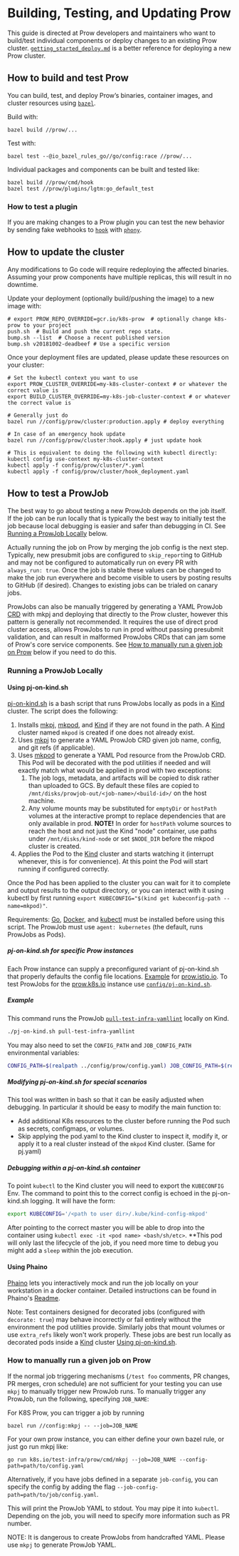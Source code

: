# Building, Testing, and Updating Prow

This guide is directed at Prow developers and maintainers who want to build/test individual components or deploy changes to an existing Prow cluster. [`getting_started_deploy.md`](/prow/getting_started_deploy.md) is a better reference for deploying a new Prow cluster.

## How to build and test Prow

You can build, test, and deploy Prow’s binaries, container images, and cluster resources using [`bazel`](https://bazel.build).

Build with:
```shell
bazel build //prow/...
```
Test with:
```shell
bazel test --@io_bazel_rules_go//go/config:race //prow/...
```
Individual packages and components can be built and tested like:
```shell
bazel build //prow/cmd/hook
bazel test //prow/plugins/lgtm:go_default_test
```

### How to test a plugin

If you are making changes to a Prow plugin you can test the new behavior by sending fake webhooks to [`hook`](/prow/cmd/hook) with [`phony`](/prow/cmd/phony#phony).

## How to update the cluster

Any modifications to Go code will require redeploying the affected binaries.
Assuming your prow components have multiple replicas, this will result in no downtime.

Update your deployment (optionally build/pushing the image) to a new image with:
```shell
# export PROW_REPO_OVERRIDE=gcr.io/k8s-prow  # optionally change k8s-prow to your project
push.sh  # Build and push the current repo state.
bump.sh --list  # Choose a recent published version
bump.sh v20181002-deadbeef # Use a specific version
```

Once your deployment files are updated, please update these resources on your cluster:

```shell
# Set the kubectl context you want to use
export PROW_CLUSTER_OVERRIDE=my-k8s-cluster-context # or whatever the correct value is
export BUILD_CLUSTER_OVERRIDE=my-k8s-job-cluster-context # or whatever the correct value is

# Generally just do
bazel run //config/prow/cluster:production.apply # deploy everything

# In case of an emergency hook update
bazel run //config/prow/cluster:hook.apply # just update hook

# This is equivalent to doing the following with kubectl directly:
kubectl config use-context my-k8s-cluster-context
kubectl apply -f config/prow/cluster/*.yaml
kubectl apply -f config/prow/cluster/hook_deployment.yaml
```

## How to test a ProwJob

The best way to go about testing a new ProwJob depends on the job itself. If the
job can be run locally that is typically the best way to initially test the job
because local debugging is easier and safer than debugging in CI. See
[Running a ProwJob Locally](#running-a-prowjob-locally) below.

Actually running the job on Prow by merging the job config is the next step.
Typically, new presubmit jobs are configured to `skip_report`ing to GitHub and
may not be configured to automatically run on every PR with `always_run: true`.
Once the job is stable these values can be changed to make the job run everywhere
and become visible to users by posting results to GitHub (if desired). Changes
to existing jobs can be trialed on canary jobs.

ProwJobs can also be manually triggered by generating a YAML ProwJob [CRD](https://kubernetes.io/docs/concepts/extend-kubernetes/api-extension/custom-resources/)
with mkpj and deploying that directly to the Prow cluster, however this pattern
is generally not recommended. It requires the use of direct prod cluster access,
allows ProwJobs to run in prod without passing presubmit validation, and can result
in malformed ProwJobs CRDs that can jam some of Prow's core service components.
See [How to manually run a given job on Prow](#how-to-manually-run-a-given-job-on-prow)
below if you need to do this.

### Running a ProwJob Locally

#### Using pj-on-kind.sh
[pj-on-kind.sh] is a bash script that runs ProwJobs locally as pods in a [Kind] cluster.
The script does the following:
1. Installs [mkpj], [mkpod], and [Kind] if they are not found in the path. A [Kind]
cluster named `mkpod` is created if one does not already exist.
1. Uses [mkpj] to generate a YAML ProwJob CRD given job name, config, and git refs (if applicable).
1. Uses [mkpod] to generate a YAML Pod resource from the ProwJob CRD. This Pod will
be decorated with the pod utilities if needed and will exactly match what would be
applied in prod with two exceptions:
	1. The job logs, metadata, and artifacts will be copied to disk rather than
	uploaded to GCS. By default these files are copied to `/mnt/disks/prowjob-out/<job-name>/<build-id>/`
	on the host machine.
	1. Any volume mounts may be substituted for `emptyDir` or `hostPath` volumes at the
	interactive prompt to replace dependencies that are only available in prod.
	__NOTE!__ In order for `hostPath` volume sources to reach the host and not just the Kind "node" container,
	use paths under `/mnt/disks/kind-node` or set `$NODE_DIR` before the mkpod cluster is created.
1. Applies the Pod to the [Kind] cluster and starts watching it (interrupt whenever,
this is for convenience). At this point the Pod will start running if configured
correctly.

Once the Pod has been applied to the cluster you can wait for it to complete and output
results to the output directory, or you can interact with it using kubectl by first
running `export KUBECONFIG="$(kind get kubeconfig-path --name=mkpod)"`.

Requirements: [Go], [Docker], and [kubectl] must be installed before using this script.
The ProwJob must use `agent: kubernetes` (the default, runs ProwJobs as Pods).

##### pj-on-kind.sh for specific Prow instances
Each Prow instance can supply a preconfigured variant of pj-on-kind.sh that properly
defaults the config file locations. [Example](https://github.com/istio/test-infra/blob/01167b0dc9cb19bee40aa8dff958f526cfeeb570/prow/pj-on-kind.sh)
for [prow.istio.io](https://prow.istio.io).
To test ProwJobs for the [prow.k8s.io] instance use [`config/pj-on-kind.sh`](/config/pj-on-kind.sh).

##### Example
This command runs the ProwJob [`pull-test-infra-yamllint`](https://github.com/kubernetes/test-infra/blob/170921984a34ca40f2763f9e71d6ce6e033dec03/config/jobs/kubernetes/test-infra/test-infra-presubmits.yaml#L94-L107) locally on Kind.
```sh
./pj-on-kind.sh pull-test-infra-yamllint
```
You may also need to set the `CONFIG_PATH` and `JOB_CONFIG_PATH` environmental variables:
```sh
CONFIG_PATH=$(realpath ../config/prow/config.yaml) JOB_CONFIG_PATH=$(realpath ../config/jobs/kubernetes/test-infra/test-infra-presubmits.yaml) ...
```

##### Modifying pj-on-kind.sh for special scenarios
This tool was written in bash so that it can be easily adjusted when debugging.
In particular it should be easy to modify the main function to:
* Add additional K8s resources to the cluster before running the Pod such as
secrets, configmaps, or volumes.
* Skip applying the pod.yaml to the Kind cluster to inspect it, modify it, or apply it to
a real cluster instead of the `mkpod` Kind cluster. (Same for pj.yaml)

##### Debugging within a pj-on-kind.sh container
To point `kubectl` to the Kind cluster you will need to export the `KUBECONFIG` Env. The command to point this to the correct config is echoed in the pj-on-kind.sh logging. It will have the form:
```sh
export KUBECONFIG='/<path to user dir>/.kube/kind-config-mkpod'
```
After pointing to the correct master you will be able to drop into the container using `kubectl exec -it <pod name> <bash/sh/etc>`. **This pod will only last the lifecycle of the job, if you need more time to debug you might add a `sleep` within the job execution.

#### Using Phaino
[Phaino](/prow/cmd/phaino) lets you interactively mock and run the job locally on
your workstation in a docker container. Detailed instructions can be found in
Phaino's [Readme](/prow/cmd/phaino/README.md).

Note: Test containers designed for decorated jobs (configured with `decorate: true`)
may behave incorrectly or fail entirely without the environment the pod utilities
provide. Similarly jobs that mount volumes or use `extra_refs` likely won't work
properly.
These jobs are best run locally as decorated pods inside a [Kind] cluster [Using pj-on-kind.sh](#using-pj-on-kindsh).

### How to manually run a given job on Prow

If the normal job triggering mechanisms (`/test foo` comments, PR changes, PR
merges, cron schedule) are not sufficient for your testing you can use `mkpj` to
manually trigger new ProwJob runs.
To manually trigger any ProwJob, run the following, specifying `JOB_NAME`:

For K8S Prow, you can trigger a job by running
```shell
bazel run //config:mkpj -- --job=JOB_NAME
```

For your own prow instance, you can either define your own bazel rule, or
just go run mkpj like:
```shell
go run k8s.io/test-infra/prow/cmd/mkpj --job=JOB_NAME --config-path=path/to/config.yaml
```

Alternatively, if you have jobs defined in a separate `job-config`, you can
specify the config by adding the flag `--job-config-path=path/to/job/config.yaml`.

This will print the ProwJob YAML to stdout. You may pipe it into `kubectl`.
Depending on the job, you will need to specify more information such as PR
number.

NOTE: It is dangerous to create ProwJobs from handcrafted YAML. Please use `mkpj`
to generate ProwJob YAML.

[prow.k8s.io]: https://prow.k8s.io
[Go]: https://golang.org/doc/install
[Docker]: https://docs.docker.com/install/
[kubectl]: https://kubernetes.io/docs/tasks/tools/install-kubectl/
[Kind]: https://sigs.k8s.io/kind
[mkpj]: /prow/cmd/mkpj
[mkpod]: /prow/cmd/mkpod
[pj-on-kind.sh]: /prow/pj-on-kind.sh
